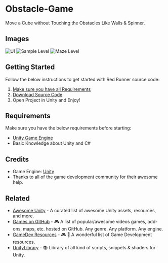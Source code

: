# Obstacle-Game
Move a Cube without Touching the Obstacles Like Walls &amp; Spinner.
## Images
![UI](https://drive.google.com/file/d/1jQGRKhE1StNhHv-lxhUN1VUW2-dTQXwv/view?usp=sharing)
![Sample Level](https://drive.google.com/file/d/1KbmrgMaYhGvA10QBxuzNGwMK6lXH9Hkc/view?usp=sharing)
![Maze Level](https://drive.google.com/file/d/1oganmHNt-5YIyw73bfTGLG7Nd-FGgTQK/view?usp=sharing)
## Getting Started
Follow the below instructions to get started with Red Runner source code:
1. [Make sure you have all Requirements](#requirements)
2. [Download Source Code](#download)
3. Open Project in Unity and Enjoy!
## Requirements
Make sure you have the below requirements before starting:
- [Unity Game Engine](https://unity3d.com)
- Basic Knowledge about Unity and C#

## Credits
- Game Engine: [Unity](https://unity3d.com/)
- Thanks to all of the game development community for their awesome help.
## Related
- [Awesome Unity](https://github.com/RyanNielson/awesome-unity) - A curated list of awesome Unity assets, resources, and more.
- [Games on GitHub](https://github.com/leereilly/games/) - 🎮 A list of popular/awesome videos games, add-ons, maps, etc. hosted on GitHub. Any genre. Any platform. Any engine.
- [GameDev Resources](https://github.com/Kavex/GameDev-Resources) - 🎮 🎲 A wonderful list of Game Development resources.
- [UnityLibrary](https://github.com/UnityCommunity/UnityLibrary) - 📚 Library of all kind of scripts, snippets & shaders for Unity.


